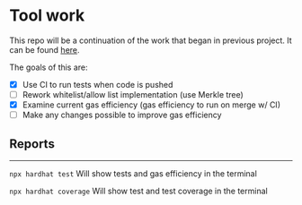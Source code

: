 # Tool work

This repo will be a continuation of the work that began in previous project. 
It can be found [here](https://github.com/burke-md/tool-nft).

The goals of this are:

- [x] Use CI to run tests when code is pushed
- [ ] Rework whitelist/allow list implementation (use Merkle tree)
- [x] Examine current gas efficiency (gas efficiency to run on merge w/ CI)
- [ ] Make any changes possible to improve gas efficiency

## Reports 
***

```npx hardhat test``` Will show tests and gas efficiency in the terminal

```npx hardhat coverage``` Will show test and test coverage in the terminal
